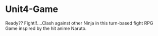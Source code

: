 # Unit4-Game
Ready?? Fight!!....Clash against other Ninja in this turn-based fight RPG Game inspired by the hit anime Naruto.
